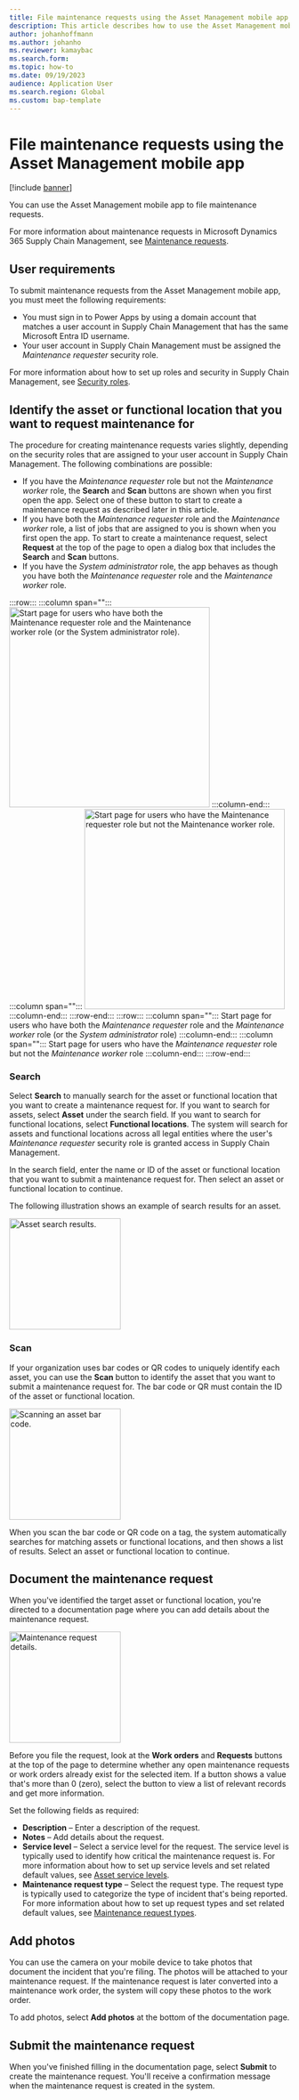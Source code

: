 ```yaml
---
title: File maintenance requests using the Asset Management mobile app
description: This article describes how to use the Asset Management mobile app to file maintenance requests.
author: johanhoffmann
ms.author: johanho
ms.reviewer: kamaybac
ms.search.form:
ms.topic: how-to
ms.date: 09/19/2023
audience: Application User
ms.search.region: Global
ms.custom: bap-template
---
```


# File maintenance requests using the Asset Management mobile app

[!include [banner](../../includes/banner.md)]

You can use the Asset Management mobile app to file maintenance requests.

For more information about maintenance requests in Microsoft Dynamics 365 Supply Chain Management, see [Maintenance requests](../manage-maintenance-requests/maintenance-request-overview.md).

## User requirements

To submit maintenance requests from the Asset Management mobile app, you must meet the following requirements:

- You must sign in to Power Apps by using a domain account that matches a user account in Supply Chain Management that has the same Microsoft Entra ID username.
- Your user account in Supply Chain Management must be assigned the *Maintenance requester* security role.

For more information about how to set up roles and security in Supply Chain Management, see
[Security roles](../../../fin-ops-core/dev-itpro/sysadmin/role-based-security.md#security-roles).

## Identify the asset or functional location that you want to request maintenance for

The procedure for creating maintenance requests varies slightly, depending on the security roles that are assigned to your user account in Supply Chain Management. The following combinations are possible:

- If you have the *Maintenance requester* role but not the *Maintenance worker* role, the **Search** and **Scan** buttons are shown when you first open the app. Select one of these button to start to create a maintenance request as described later in this article.
- If you have both the *Maintenance requester* role and the *Maintenance worker* role, a list of jobs that are assigned to you is shown when you first open the app. To start to create a maintenance request, select **Request** at the top of the page to open a dialog box that includes the **Search** and **Scan** buttons.
- If you have the *System administrator* role, the app behaves as though you have both the *Maintenance requester* role and the *Maintenance worker* role.

:::row:::
    :::column span="":::
        [<img src="media/start-page-admins.png" alt="Start page for users who have both the Maintenance requester role and the Maintenance worker role (or the System administrator role)." title="Start page for users who have both the Maintenance requester role and the Maintenance worker role (or the System administrator role)" width="360" />](media/start-page-admins.png#lightbox)
    :::column-end:::
    :::column span="":::
        [<img src="media/start-page-requester-only.png" alt="Start page for users who have the Maintenance requester role but not the Maintenance worker role." title="Start page for users who have the Maintenance requester role but not the Maintenance worker role" width="360" />](media/start-page-requester-only.png#lightbox)
    :::column-end:::
:::row-end:::
:::row:::
    :::column span="":::
        Start page for users who have both the *Maintenance requester* role and the *Maintenance worker* role (or the *System administrator* role)
    :::column-end:::
    :::column span="":::
        Start page for users who have the *Maintenance requester* role but not the *Maintenance worker* role
    :::column-end:::
:::row-end:::

### Search

Select **Search** to manually search for the asset or functional location that you want to create a maintenance request for. If you want to search for assets, select **Asset** under the search field. If you want to search for functional locations, select **Functional locations**. The system will search for assets and functional locations across all legal entities where the user's *Maintenance requester* security role is granted access in Supply Chain Management.

In the search field, enter the name or ID of the asset or functional location that you want to submit a maintenance request for. Then select an asset or functional location to continue.

The following illustration shows an example of search results for an asset.

[<img src="media/maintenance-request-search.png" alt="Asset search results." title="Asset search results" width="200" />](media/maintenance-request-search.png#lightbox)

### Scan

If your organization uses bar codes or QR codes to uniquely identify each asset, you can use the **Scan** button to identify the asset that you want to submit a maintenance request for. The bar code or QR must contain the ID of the asset or functional location.

[<img src="media/maintenance-request-scan.png" alt="Scanning an asset bar code." title="Scanning an asset bar code" width="200" />](media/maintenance-request-scan.png#lightbox)

When you scan the bar code or QR code on a tag, the system automatically searches for matching assets or functional locations, and then shows a list of results. Select an asset or functional location to continue.

## Document the maintenance request

When you've identified the target asset or functional location, you're directed to a documentation page where you can add details about the maintenance request.

[<img src="media/maintenance-request-details.png" alt="Maintenance request details." title="Maintenance request details" width="200" />](media/maintenance-request-details.png#lightbox)

Before you file the request, look at the **Work orders** and **Requests** buttons at the top of the page to determine whether any open maintenance requests or work orders already exist for the selected item. If a button shows a value that's more than 0 (zero), select the button to view a list of relevant records and get more information.

Set the following fields as required:

- **Description** – Enter a description of the request.
- **Notes** – Add details about the request.
- **Service level** – Select a service level for the request. The service level is typically used to identify how critical the maintenance request is. For more information about how to set up service levels and set related default values, see [Asset service levels](../setup-for-objects/object-priorities.md).
- **Maintenance request type** – Select the request type. The request type is typically used to categorize the type of incident that's being reported. For more information about how to set up request types and set related default values, see [Maintenance request types](../setup-for-maintenance-requests/request-types.md).

## Add photos

You can use the camera on your mobile device to take photos that document the incident that you're filing. The photos will be attached to your maintenance request. If the maintenance request is later converted into a maintenance work order, the system will copy these photos to the work order.

To add photos, select **Add photos** at the bottom of the documentation page.

## Submit the maintenance request

When you've finished filling in the documentation page, select **Submit** to create the maintenance request. You'll receive a confirmation message when the maintenance request is created in the system.
